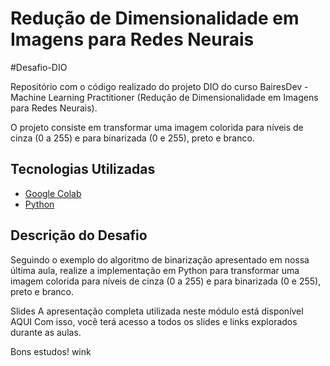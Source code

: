 # Redução de Dimensionalidade em Imagens para Redes Neurais

#Desafio-DIO

Repositório com o código realizado do projeto DIO do curso BairesDev - Machine Learning Practitioner (Redução de Dimensionalidade em Imagens para Redes Neurais).

O projeto consiste em transformar uma imagem colorida para níveis de cinza (0 a 255) e para binarizada (0 e 255), preto e branco.

## Tecnologias Utilizadas
- [Google Colab](https://colab.research.google.com)
- [Python](https://www.python.org)

## Descrição do Desafio
Seguindo o exemplo do algoritmo de binarização apresentado em nossa última aula, realize a implementação em Python para transformar uma imagem colorida para níveis de cinza (0 a 255) e para binarizada (0 e 255), preto e branco.   

Slides
A apresentação completa utilizada neste módulo está disponível AQUI
Com isso, você terá acesso a todos os slides e links explorados durante as aulas.

Bons estudos! wink
